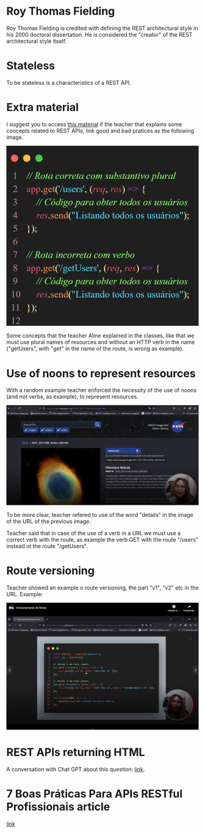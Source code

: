 # Roy Thomas Fielding

Roy Thomas Fielding is credited with defining the REST architectural style in his 2000 doctoral dissertation. He is considered the "creator" of the REST architectural style itself.


# Stateless

To be stateless is a characteristics of a REST API.


# Extra material

I suggest you to access [this material](https://aline-antunes.gitbook.io/boas-praticas-para-apis-restful) if the teacher that explains some concepts related to REST APIs, link good and bad pratices as the following image.

![naming example of good and bad pratice](images/naming-example-of-good-and-bad-pratice.png)

Some concepts that the teacher Aline explained in the classes, like that we must use plural names of resources and without an HTTP verb in the name ("getUsers", with "get" in the name of the route, is wrong as example).


# Use of noons to represent resources

With a random example teacher enforced the necessity of the use of noons (and not verbs, as example), to represent resources.

![example of the use of noons](images/use-of-noons.png)

To be more clear, teacher refered to use of the word "details" in the image of the URL of the previous image.

Teacher said that in case of the use of a verb in a URL we must use a correct verb with the route, as example the verb GET with the route "/users" instead ot the 
route "/getUsers".


# Route versioning

Teacher showed an example o route versioning, the part "v1", "v2" etc in the URL. Example:

![route versioning - example](images/route-versioning-example.png)


# REST APIs returning HTML

A conversation with Chat GPT about this question: [link](https://chatgpt.com/share/68b19ce5-4444-8007-985e-faecd492c154).

# 7 Boas Práticas Para APIs RESTful Profissionais article

[link](https://www.dio.me/articles/7-boas-praticas-para-apis-restful-profissionais)